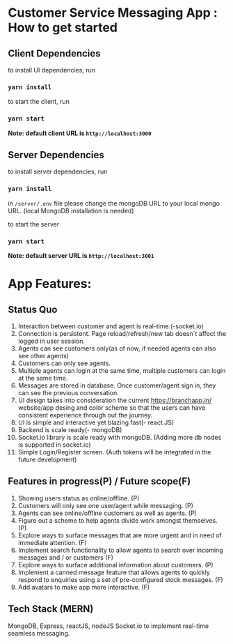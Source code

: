 # Customer Service Messaging App : How to get started

## Client Dependencies

to install UI dependencies, run

### `yarn install`

to start the client, run

### `yarn start`

**Note: default client URL is `http://localhost:3000`**

## Server Dependencies

to install server dependencies, run

### `yarn install`

in `/server/.env` file please change the mongoDB URL to your local mongo URL. (local MongoDB installation is needed)

to start the server

### `yarn start`

**Note: default server URL is `http://localhost:3001`**

# App Features:

## Status Quo

1. Interaction between customer and agent is real-time.(-socket.io)
2. Connection is persistent. Page reload/refresh/new tab doesn`t affect the logged in user session.
3. Agents can see customers only(as of now, if needed agents can also see other agents)
4. Customers can only see agents.
5. Multiple agents can login at the same time, multiple customers can login at the same time.
6. Messages are stored in database. Once customer/agent sign in, they can see the previous conversation.
7. UI design takes into consideration the current https://branchapp.in/ website/app desing and color scheme so that the users can have consistent experience through out the journey.
8. UI is simple and interactive yet blazing fast(- react.JS)
9. Backend is scale ready(- mongoDB)
10. Socket.io library is scale ready with mongoDB. (Adding more db nodes is supported in socket.io)
11. Simple Login/Register screen. (Auth tokens will be integrated in the future development)

## Features in progress(P) / Future scope(F)

1. Showing users status as online/offline. (P)
2. Customers will only see one user/agent while messaging. (P)
3. Agents can see online/offline customers as well as agents. (P)
4. Figure out a scheme to help agents divide work amongst themselves. (P)
5. Explore ways to surface messages that are more urgent and in need of immediate attention. (F)
6. Implement search functionality to allow agents to search over incoming messages and / or customers (F)
7. Explore ways to surface additional information about customers. (P)
8. Implement a canned message feature that allows agents to quickly respond to enquiries using a set of pre-configured stock messages. (F)
9. Add avatars to make app more interactive. (F)

## Tech Stack (MERN)

MongoDB, Express, reactJS, nodeJS
Socket.io to implement real-time seamless messaging.
